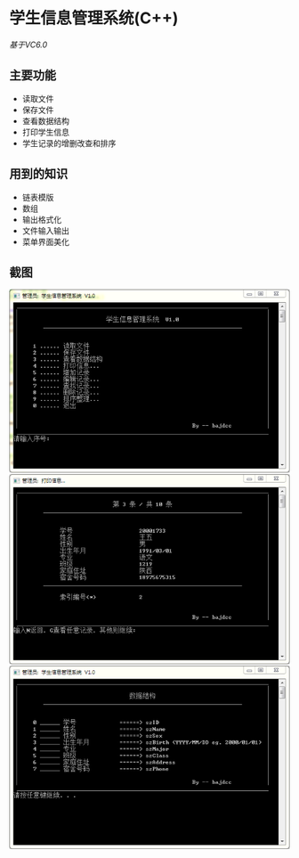 # 学生信息管理系统(C++)

*基于VC6.0*

## 主要功能

- 读取文件
- 保存文件
- 查看数据结构
- 打印学生信息
- 学生记录的增删改查和排序

## 用到的知识

- 链表模版
- 数组
- 输出格式化
- 文件输入输出
- 菜单界面美化

## 截图

![1](https://github.com/bajdcc/Student/raw/master/images/info1.png)
![2](https://github.com/bajdcc/Student/raw/master/images/info2.png)
![3](https://github.com/bajdcc/Student/raw/master/images/info3.png)